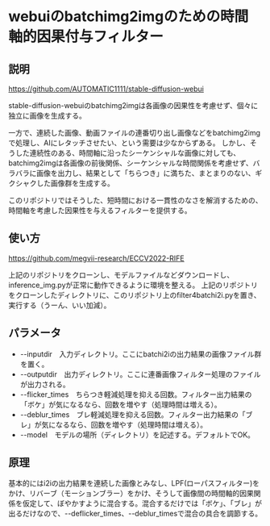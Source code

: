 # webuiのbatchimg2imgのための時間軸的因果付与フィルター

## 説明
https://github.com/AUTOMATIC1111/stable-diffusion-webui

stable-diffusion-webuiのbatchimg2imgは各画像の因果性を考慮せず、個々に独立に画像を生成する。

一方で、連続した画像、動画ファイルの連番切り出し画像などをbatchimg2imgで処理し、AIにレタッチさせたい、という需要は少なからずある。
しかし、そうした連続性のある、時間軸に沿ったシーケンシャルな画像に対しても、batchimg2imgは各画像の前後関係、シーケンシャルな時間関係を考慮せず、バラバラに画像を出力し、結果として「ちらつき」に満ちた、まとまりのない、ギクシャクした画像群を生成する。

このリポジトリではそうした、短時間における一貫性のなさを解消するための、時間軸を考慮した因果性を与えるフィルターを提供する。

## 使い方
https://github.com/megvii-research/ECCV2022-RIFE

上記のリポジトリをクローンし、モデルファイルなどダウンロードし、inference_img.pyが正常に動作できるように環境を整える。
上記のリポジトリをクローンしたディレクトリに、このリポジトリ上のfilter4batchi2i.pyを置き、実行する（うーん、いい加減）。

## パラメータ
- --inputdir　入力ディレクトリ。ここにbatchi2iの出力結果の画像ファイル群を置く。
- --outputdir　出力ディレクトリ。ここに連番画像フィルター処理のファイルが出力される。
- --flicker_times　ちらつき軽減処理を抑える回数。フィルター出力結果の「ボケ」が気になるなら、回数を増やす（処理時間は増える）。
- --deblur_times　ブレ軽減処理を抑える回数。フィルター出力結果の「ブレ」が気になるなら、回数を増やす（処理時間は増える）。
- --model　モデルの場所（ディレクトリ）を記述する。デフォルトでOK。


## 原理
基本的にはi2iの出力結果を連続した画像とみなし、LPF(ローパスフィルター)をかけ、リバーブ（モーションブラー）をかけ、そうして画像間の時間軸的因果関係を仮定して、ぼやかすように混合する。混合するだけでは「ボケ」、「ブレ」が出るだけなので、--deflicker_times、--deblur_timesで混合の具合を調節する。
